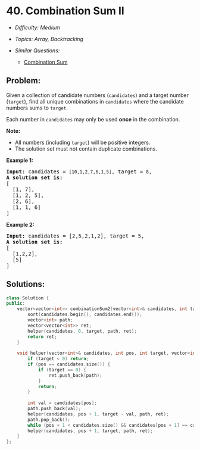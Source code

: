 # 40. Combination Sum II

* *Difficulty: Medium*

* *Topics: Array, Backtracking*

* *Similar Questions:*

  * [Combination Sum](combination-sum.md)

## Problem:

<p>Given a collection of candidate numbers (<code>candidates</code>) and a target number (<code>target</code>), find all unique combinations in <code>candidates</code>&nbsp;where the candidate numbers sums to <code>target</code>.</p>

<p>Each number in <code>candidates</code>&nbsp;may only be used <strong>once</strong> in the combination.</p>

<p><strong>Note:</strong></p>

<ul>
	<li>All numbers (including <code>target</code>) will be positive integers.</li>
	<li>The solution set must not contain duplicate combinations.</li>
</ul>

<p><strong>Example 1:</strong></p>

<pre>
<strong>Input:</strong> candidates =&nbsp;<code>[10,1,2,7,6,1,5]</code>, target =&nbsp;<code>8</code>,
<strong>A solution set is:</strong>
[
  [1, 7],
  [1, 2, 5],
  [2, 6],
  [1, 1, 6]
]
</pre>

<p><strong>Example 2:</strong></p>

<pre>
<strong>Input:</strong> candidates =&nbsp;[2,5,2,1,2], target =&nbsp;5,
<strong>A solution set is:</strong>
[
&nbsp; [1,2,2],
&nbsp; [5]
]
</pre>

## Solutions:

```c++
class Solution {
public:
    vector<vector<int>> combinationSum2(vector<int>& candidates, int target) {
        sort(candidates.begin(), candidates.end());
        vector<int> path;
        vector<vector<int>> ret;
        helper(candidates, 0, target, path, ret);
        return ret;
    }
    
    void helper(vector<int>& candidates, int pos, int target, vector<int>& path, vector<vector<int>>& ret) {
        if (target < 0) return;
        if (pos == candidates.size()) {
            if (target == 0) {
                ret.push_back(path);
            }
            return;
        }
        
        int val = candidates[pos];
        path.push_back(val);
        helper(candidates, pos + 1, target - val, path, ret);
        path.pop_back();
        while (pos + 1 < candidates.size() && candidates[pos + 1] == candidates[pos]) ++pos;
        helper(candidates, pos + 1, target, path, ret);
    }
};
```
